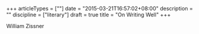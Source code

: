 +++
articleTypes = [""]
date = "2015-03-21T16:57:02+08:00"
description = ""
discipline = ["literary"]
draft = true
title = "On Writing Well"
+++

William Zissner
